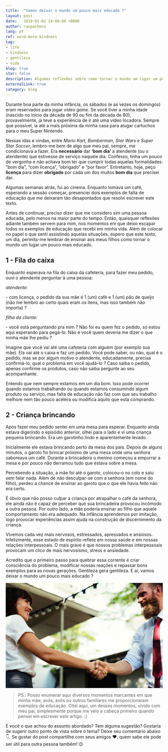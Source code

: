 ```yaml
---
title:  "Vamos deixar o mundo um pouco mais educado ?"
layout: post
date:   2018-01-02 14:00:00 +0000
author: ravpacheco
lang: pt
ref: word-more-kindness
tag: 
- life
- kindness
- gentileza
- vida
blog: true
star: false
description: Algumas reflexões sobre como tornar o mundo um lugar um pouco mais educado.
externalLink: true
category: blog
---
```


Durante boa parte da minha infância, os sábados (e as vezes os domingos) eram reservados para jogar *video game*. Se você tiver a minha idade (nascido no início da década de 90 ou fim da década de 80), provavelmente, já teve a experiência de ir até uma video locadora. Sempre que possível, ia até a mais próxima da minha casa para alugar cartuchos para o meu Super Nintendo.

Nessas idas e vindas, entre *Mario Kart, Bomberman, Star Wars e Super Star Soccer*, lembro-me bem de algo que meu pai, sempre, me condicionava a fazer. Era **necessário** dar **‘bom dia’** a atendente (ou o atendente) que estivesse de serviço naquele dia. Confesso, tinha um pouco de vergonha e não achava bom ter que cumprir todas aquelas formalidades: “bom dia”, “com licença”, “obrigado” e “por favor”. Entretanto, hoje, peço **licença** para dizer **obrigado** por cada um dos muitos **bom dia** que precisei dar.

Algumas semanas atrás, fui ao cinema. Enquanto tomava um café, esperando a sessão começar, presenciei dois exemplos de falta de educação que me deixaram tão desapontados que resolvi escrever este texto.

Antes de continuar, preciso dizer que me considero sim uma pessoa educada, pelo menos na maior parte do tempo. Então, quaisquer reflexões adiante também servem para mim, nos momentos em que deixo escapar todos os exemplos de educação que recebi em minha vida. Além de colocar no papel o que senti assistindo aquelas situações, espero que este texto, um dia, permita-me lembrar de ensinar aos meus filhos como tornar o mundo um lugar um pouco mais educado.

## 1 - Fila do caixa

Enquanto esperava na fila do caixa da cafeteria, para fazer meu pedido, ouvi o atendente perguntar à uma pessoa:

*atendente:*

\- com licença, o pedido da sua mãe é 1 (um) café e 1 (um) pão de queijo (não me lembro ao certo quais eram os itens, mas isso também não importa) ?

*filha da cliente:*

\- você está perguntando pra mim ? Não foi eu quem fez o pedido, só estou aqui esperando para pegá-lo. Não é você quem deveria me dizer o que minha mãe lhe pediu ?

Imagine que você vai até uma cafeteria com alguém (por exemplo sua mãe). Ela vai até o caixa e faz um pedido. Você pode saber, ou não, qual é o pedido, mas se por algum motivo o atendente, educadamente, precisa confirmá-lo, qual o problema em você ajudá-lo ? Caso saiba o pedido, apenas confirme os produtos, caso não saiba pergunte ao seu acompanhante.

Entendo que nem sempre estamos em um dia bom. Isso pode ocorrer quando estamos trabalhando ou quando estamos consumindo algum produto ou serviço, mas falta de educação não faz com que seu trabalho melhore nem tão pouco acelera ou modifica aquilo que está comprando.

## 2 - Criança brincando 

Após fazer meu pedido sentei em uma mesa para esperar. Enquanto ainda estava digerindo o episódio anterior, olhei para o lado e vi uma criança pequena brincando. Era um garotinho lindo e aparentemente levado.

Inicialmente ele estava brincando perto da mesa dos pais. Depois de alguns minutos, o garoto foi brincar próximo de uma mesa onde uma senhora saboreava um café. Durante a brincadeira o menino começou a empurrar a mesa e por pouco não derramou tudo que estava sobre a mesa. 

Percebendo a situação, a mãe foi até o garoto, colocou-o no colo e saiu sem falar nada. Além de não desculpar-se com a senhora (em nome do filho), perdeu a chance de ensinar ao garoto que o que ele havia feito não era certo.

É óbvio que não posso culpar a criança por atrapalhar o café da senhora, ele ainda não é capaz de perceber que sua brincadeira provocou incômodo a outra pessoa. Por outro lado, a mãe poderia ensinar ao filho que aquele comportamento não era adequado. Na infância aprendemos por imitação, logo provocar experiências assim ajuda na construção de discernimento da criança.



Vivemos cada vez mais nervosos, estressados, apressados e ansiosos. Infelizmente, esse estado de espírito reflete em nossa saúde e em nossas relações interpessoais. O mais grave é que nossos problemas interpessoais provocam um clico de mais nervosismo, stress e ansiedade.

Acredito que o primeiro passo para quebrar essa corrente é criar consciência do problema, modificar nossas reações e repassar bons exemplos para as novas gerações. Gentileza gera gentileza. E aí, vamos deixar o mundo um pouco mais educado ?

<img src="../assets/images/2018-01-02-mundo-mais-educado/kindness.jpeg" 
    alt="Gentileza" style="display: block; margin: 0 auto;">

> PS.: Posso enumerar aqui diversos momentos marcantes em que minha mãe, avós, avôs ou outros familiares me proporcionaram exemplos de educação. Citei aqui, um desses momentos, vivido com meu pai, simplesmente porque me veio a cabeça primeiro quando pensei em escrever este artigo. :)

E você o que achou do assunto abordado? Tem alguma sugestão? Gostaria de sugerir outro ponto de vista sobre o tema? Deixe seu comentário abaixo 👇. 
Se gostar do post compartilhe com seus amigos ❤️, quem sabe ele pode ser útil para outra pessoa também! 😉

